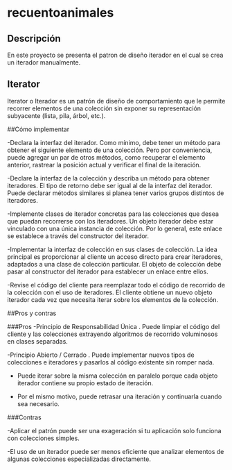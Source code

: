 # recuentoanimales

## Descripción
En este proyecto se presenta el patron de diseño iterador en el cual se crea un iterador manualmente.

## Iterator
Iterator o Iterador es un patrón de diseño de comportamiento que le permite recorrer elementos de una colección sin exponer su representación subyacente (lista, pila, árbol, etc.).

##Cómo implementar

-Declara la interfaz del iterador. Como mínimo, debe tener un método para obtener el siguiente elemento de una colección. Pero por conveniencia, puede agregar un par de otros métodos, como recuperar el elemento anterior, rastrear la posición actual y verificar el final de la iteración.

-Declare la interfaz de la colección y describa un método para obtener iteradores. El tipo de retorno debe ser igual al de la interfaz del iterador. Puede declarar métodos similares si planea tener varios grupos distintos de iteradores.

-Implemente clases de iterador concretas para las colecciones que desea que puedan recorrerse con los iteradores. Un objeto iterador debe estar vinculado con una única instancia de colección. Por lo general, este enlace se establece a través del constructor del iterador.

-Implementar la interfaz de colección en sus clases de colección. La idea principal es proporcionar al cliente un acceso directo para crear iteradores, adaptados a una clase de colección particular. El objeto de colección debe pasar al constructor del iterador para establecer un enlace entre ellos.

-Revise el código del cliente para reemplazar todo el código de recorrido de la colección con el uso de iteradores. El cliente obtiene un nuevo objeto iterador cada vez que necesita iterar sobre los elementos de la colección.

##Pros y contras

###Pros
-Principio de Responsabilidad Única . Puede limpiar el código del cliente y las colecciones extrayendo algoritmos de recorrido voluminosos en clases separadas.

-Principio Abierto / Cerrado . Puede implementar nuevos tipos de colecciones e iteradores y pasarlos al código existente sin romper nada.

- Puede iterar sobre la misma colección en paralelo porque cada objeto iterador contiene su propio estado de iteración.

- Por el mismo motivo, puede retrasar una iteración y continuarla cuando sea necesario.

###Contras

-Aplicar el patrón puede ser una exageración si tu aplicación solo funciona con colecciones simples.

-El uso de un iterador puede ser menos eficiente que analizar elementos de algunas colecciones especializadas directamente.
